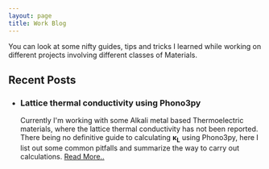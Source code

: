 ```yaml
---
layout: page
title: Work Blog
---
```


You can look at some nifty guides, tips and tricks I learned while working on different projects involving different classes of Materials.
## Recent Posts
- <h3>Lattice thermal conductivity using Phono3py</h3>

  Currently I'm working with some Alkali metal based Thermoelectric materials, where the lattice thermal conductivity has not been
  reported. There being no definitive guide to calculating <b>&kappa;<sub>L</sub></b> using Phono3py, here I list out some common pitfalls   and summarize the way to carry out calculations. <a href=/k_lattice>Read More..</a>
